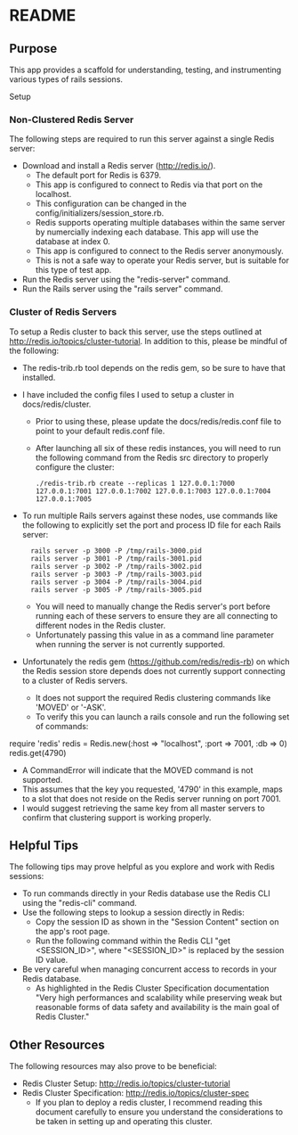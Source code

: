 # README


## Purpose


This app provides a scaffold for understanding, testing, and instrumenting various types of rails sessions.


Setup

### Non-Clustered Redis Server

The following steps are required to run this server against a single Redis server:

* Download and install a Redis server (http://redis.io/).
  * The default port for Redis is 6379.
  * This app is configured to connect to Redis via that port on the localhost.
  * This configuration can be changed in the config/initializers/session_store.rb.
  * Redis supports operating multiple databases within the same server by numercially indexing each database. This app will use the database at index 0.
  * This app is configured to connect to the Redis server anonymously.
  * This is not a safe way to operate your Redis server, but is suitable for this type of test app.
* Run the Redis server using the "redis-server" command.
* Run the Rails server using the "rails server" command.


### Cluster of Redis Servers

To setup a Redis cluster to back this server, use the steps outlined at http://redis.io/topics/cluster-tutorial. In addition to this, please be mindful of the following:

* The redis-trib.rb tool depends on the redis gem, so be sure to have that installed.
* I have included the config files I used to setup a cluster in docs/redis/cluster.
  * Prior to using these, please update the docs/redis/redis.conf file to point to your default redis.conf file.
  * After launching all six of these redis instances, you will need to run the following command from the Redis src directory to properly configure the cluster:

        ./redis-trib.rb create --replicas 1 127.0.0.1:7000 127.0.0.1:7001 127.0.0.1:7002 127.0.0.1:7003 127.0.0.1:7004 127.0.0.1:7005

* To run multiple Rails servers against these nodes, use commands like the following to explicitly set the port and process ID file for each Rails server:

        rails server -p 3000 -P /tmp/rails-3000.pid
        rails server -p 3001 -P /tmp/rails-3001.pid
        rails server -p 3002 -P /tmp/rails-3002.pid
        rails server -p 3003 -P /tmp/rails-3003.pid
        rails server -p 3004 -P /tmp/rails-3004.pid
        rails server -p 3005 -P /tmp/rails-3005.pid

  * You will need to manually change the Redis server's port before running each of these servers to ensure they are all connecting to different nodes in the Redis cluster.
  * Unfortunately passing this value in as a command line parameter when running the server is not currently supported.
* Unfortunately the redis gem (https://github.com/redis/redis-rb) on which the Redis session store depends does not currently support connecting to a cluster of Redis servers.
  * It does not support the required Redis clustering commands like 'MOVED' or '-ASK'.
  * To verify this you can launch a rails console and run the following set of commands:

require 'redis'
redis = Redis.new(:host => "localhost", :port => 7001, :db => 0)
redis.get(4790)

  * A CommandError will indicate that the MOVED command is not supported.
  * This assumes that the key you requested, '4790' in this example, maps to a slot that does not reside on the Redis server running on port 7001.
  * I would suggest retrieving the same key from all master servers to confirm that clustering support is working properly.


## Helpful Tips

The following tips may prove helpful as you explore and work with Redis sessions:

* To run commands directly in your Redis database use the Redis CLI using the "redis-cli" command.
* Use the following steps to lookup a session directly in Redis:
  * Copy the session ID as shown in the "Session Content" section on the app's root page.
  * Run the following command within the Redis CLI "get <SESSION_ID>", where "<SESSION_ID>" is replaced by the session ID value.
* Be very careful when managing concurrent access to records in your Redis database.
  * As highlighted in the Redis Cluster Specification documentation "Very high performances and scalability while preserving weak but reasonable forms of data safety and availability is the main goal of Redis Cluster."


## Other Resources

The following resources may also prove to be beneficial:

* Redis Cluster Setup: http://redis.io/topics/cluster-tutorial
* Redis Cluster Specification: http://redis.io/topics/cluster-spec
  * If you plan to deploy a redis cluster, I recommend reading this document carefully to ensure you understand the considerations to be taken in setting up and operating this cluster.